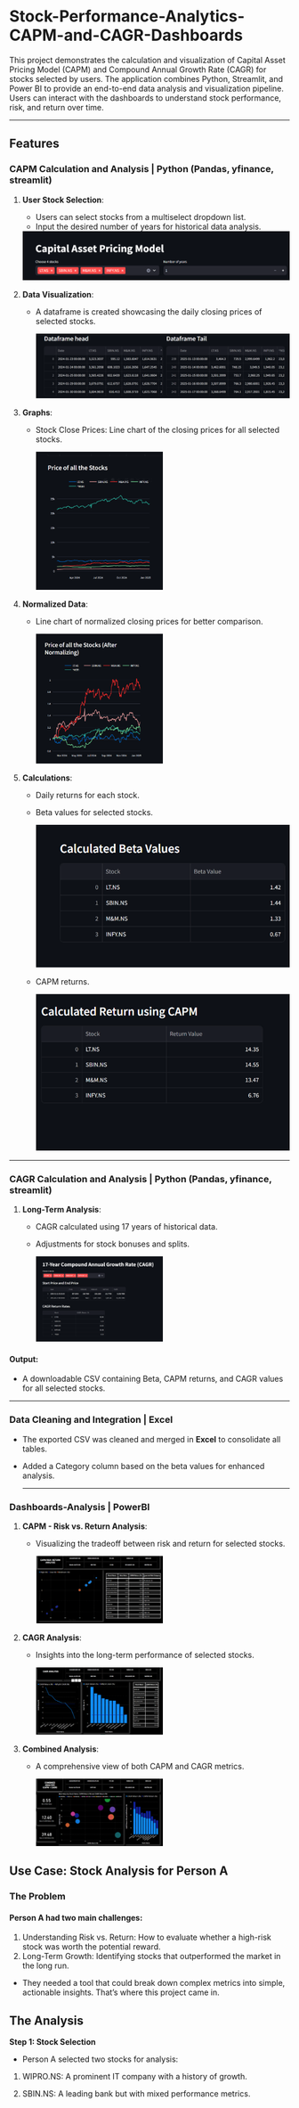 # Stock-Performance-Analytics-CAPM-and-CAGR-Dashboards
This project demonstrates the calculation and visualization of Capital Asset Pricing Model (CAPM) and Compound Annual Growth Rate (CAGR) for stocks selected by users. The application combines Python, Streamlit, and Power BI to provide an end-to-end data analysis and visualization pipeline. Users can interact with the dashboards to understand stock performance, risk, and return over time.

---

## Features

### CAPM Calculation and Analysis | Python (Pandas, yfinance, streamlit)

1) **User Stock Selection**:
   * Users can select stocks from a multiselect dropdown list.
   * Input the desired number of years for historical data analysis.
    <img src="Img/c_1.png" width="800">

     

2) **Data Visualization**:
   * A dataframe is created showcasing the daily closing prices of selected stocks.
     
     <img src="Img/c_2.png" width="800">

3) **Graphs**:
   * Stock Close Prices: Line chart of the closing prices for all selected stocks.
  
     <img src="Img/c_3.png" width="50%">

4) **Normalized Data**:
    * Line chart of normalized closing prices for better comparison.
  
      <img src="Img/c_4.png" width="50%">

5) **Calculations**:
   * Daily returns for each stock.
     
   * Beta values for selected stocks.
     
      <img src="Img/c_6.png" width="600">  
      
   * CAPM returns.
     
      <img src="Img/c_5.png" width="600">


---

### CAGR Calculation and Analysis | Python (Pandas, yfinance, streamlit)

1) **Long-Term Analysis**:
   * CAGR calculated using 17 years of historical data.
   * Adjustments for stock bonuses and splits.
  
     <img src="Img/c_7.png" width="50%">

#### Output:
* A downloadable CSV containing Beta, CAPM returns, and CAGR values for all selected stocks.

---
  
### Data Cleaning and Integration | Excel

* The exported CSV was cleaned and merged in **Excel** to consolidate all tables.
* Added a Category column based on the beta values for enhanced analysis.

  ---

### Dashboards-Analysis | PowerBI

1) **CAPM - Risk vs. Return Analysis**:
   * Visualizing the tradeoff between risk and return for selected stocks.
  
     <img src="Img/d_1.png" width="50%">

2) **CAGR Analysis**:
   * Insights into the long-term performance of selected stocks.
  
     <img src="Img/d_2.png" width="50%">

3) **Combined Analysis**:
   * A comprehensive view of both CAPM and CAGR metrics.
  
     <img src="Img/d_3.png" width="50%">


  ## Use Case: Stock Analysis for Person A

  ### The Problem
#### **Person A had two main challenges:**

1) Understanding Risk vs. Return: How to evaluate whether a high-risk stock was worth the potential reward.
2) Long-Term Growth: Identifying stocks that outperformed the market in the long run.

* They needed a tool that could break down complex metrics into simple, actionable insights. That’s where this project came in.

 ## The Analysis
 
**Step 1: Stock Selection**
* Person A selected two stocks for analysis:

1) WIPRO.NS: A prominent IT company with a history of growth.
   
3) SBIN.NS: A leading bank but with mixed performance metrics.


